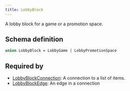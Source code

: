 ```yaml
---
title: LobbyBlock
---
```


A lobby block for a game or a promotion space.

## Schema definition
```graphql
union LobbyBlock = LobbyGame | LobbyPromotionSpace
```

## Required by
* [LobbyBlockConnection](graphql/schema/lobbyblockconnection.md): A connection to a list of items.
* [LobbyBlockEdge](graphql/schema/lobbyblockedge.md): An edge in a connection
